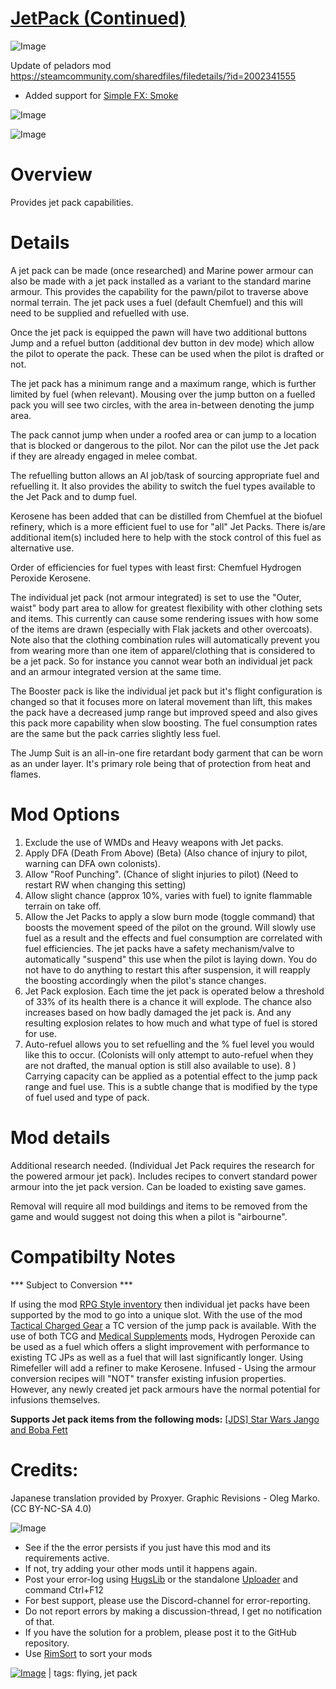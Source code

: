 # [JetPack (Continued)](https://steamcommunity.com/sharedfiles/filedetails/?id=2196487991)

![Image](https://i.imgur.com/buuPQel.png)

Update of peladors mod
https://steamcommunity.com/sharedfiles/filedetails/?id=2002341555

- Added support for [Simple FX: Smoke](https://steamcommunity.com/sharedfiles/filedetails/?id=2574489704)

![Image](https://i.imgur.com/pufA0kM.png)
	
![Image](https://i.imgur.com/Z4GOv8H.png)

# Overview


Provides jet pack capabilities.

# Details


A jet pack can be made (once researched) and Marine power armour can also be made with a jet pack installed as a variant to the standard marine armour. This provides the capability for the pawn/pilot to traverse above normal terrain. The jet pack uses a fuel (default Chemfuel) and this will need to be supplied and refuelled with use.

Once the jet pack is equipped the pawn will have two additional buttons Jump and a refuel button (additional dev button in dev mode) which allow the pilot to operate the pack. These can be used when the pilot is drafted or not.

The jet pack has a minimum range and a maximum range, which is further limited by fuel (when relevant). Mousing over the jump button on a fuelled pack you will see two circles, with the area in-between denoting the jump area.

The pack cannot jump when under a roofed area or can jump to a location that is blocked or dangerous to the pilot. Nor can the pilot use the Jet pack if they are already engaged in melee combat.

The refuelling button allows an AI job/task of sourcing appropriate fuel and refuelling it. It also provides the ability to switch the fuel types available to the Jet Pack and to dump fuel.

Kerosene has been added that can be distilled from Chemfuel at the biofuel refinery, which is a more efficient fuel to use for "all" Jet Packs. There is/are additional item(s) included here to help with the stock control of this fuel as alternative use.

Order of efficiencies for fuel types with least first: Chemfuel   Hydrogen Peroxide  Kerosene.

The individual jet pack (not armour integrated) is set to use the "Outer, waist" body part area to allow for greatest flexibility with other clothing sets and items. This currently can cause some rendering issues with how some of the items are drawn (especially with Flak jackets and other overcoats). Note also that the clothing combination rules will automatically prevent you from wearing more than one item of apparel/clothing that is considered to be a jet pack. So for instance you cannot wear both an individual jet pack and an armour integrated version at the same time.

The Booster pack is like the individual jet pack but it's flight configuration is changed so that it focuses more on lateral movement than lift, this makes the pack have a decreased jump range but improved speed and also gives this pack more capability when slow boosting. The fuel consumption rates are the same but the pack carries slightly less fuel.

The Jump Suit is an all-in-one fire retardant body garment that can be worn as an under layer. It's primary role being that of protection from heat and flames.

# Mod Options


1) Exclude the use of WMDs and Heavy weapons with Jet packs.
2) Apply DFA (Death From Above) (Beta) (Also chance of injury to pilot, warning can DFA own colonists).
3) Allow "Roof Punching". (Chance of slight injuries to pilot) (Need to restart RW when changing this setting)
4) Allow slight chance (approx 10%, varies with fuel) to ignite flammable terrain on take off.
5) Allow the Jet Packs to apply a slow burn mode (toggle command) that boosts the movement speed of the pilot on the ground. Will slowly use fuel as a result and the effects and fuel consumption are correlated with fuel efficiencies. The jet packs have a safety mechanism/valve to automatically "suspend" this use when the pilot is laying down. You do not have to do anything to restart this after suspension, it will reapply the boosting accordingly when the pilot's stance changes.
6) Jet Pack explosion. Each time the jet pack is operated below a threshold of 33% of its health there is a chance it will explode. The chance also increases based on how badly damaged the jet pack is. And any resulting explosion relates to how much and what type of fuel is stored for use.
7) Auto-refuel allows you to set refuelling and the % fuel level you would like this to occur. (Colonists will only attempt to auto-refuel when they are not drafted, the manual option is still also available to use).
8 ) Carrying capacity can be applied as a potential effect to the jump pack range and fuel use. This is a subtle change that is modified by the type of fuel used and type of pack. 

# Mod details


Additional research needed. (Individual Jet Pack requires the research for the powered armour jet pack).
Includes recipes to convert standard power armour into the jet pack version.
Can be loaded to existing save games.

Removal will require all mod buildings and items to be removed from the game and would suggest not doing this when a pilot is "airbourne".

# Compatibilty Notes
 *** Subject to Conversion ***

If using the mod [RPG Style inventory](https://steamcommunity.com/sharedfiles/filedetails/?id=1561221991) then individual jet packs have been supported by the mod to go into a unique slot.
With the use of the mod [Tactical Charged Gear](https://steamcommunity.com/sharedfiles/filedetails/?id=1620639986) a TC version of the jump pack is available.
With the use of both TCG and [Medical Supplements](https://steamcommunity.com/sharedfiles/filedetails/?id=1600830185) mods, Hydrogen Peroxide can be used as a fuel which offers a slight improvement with performance to existing TC JPs as well as a fuel that will last significantly longer.
Using Rimefeller will add a refiner to make Kerosene.
Infused - Using the armour conversion recipes will "NOT" transfer existing infusion properties. However, any newly created jet pack armours have the normal potential for infusions themselves.

**Supports Jet pack items from the following mods:**
[[JDS] Star Wars Jango and Boba Fett](https://steamcommunity.com/sharedfiles/filedetails/?id=1933848576)

# Credits:

Japanese translation provided by Proxyer.
Graphic Revisions - Oleg Marko.
(CC BY-NC-SA 4.0)

![Image](https://i.imgur.com/PwoNOj4.png)



-  See if the the error persists if you just have this mod and its requirements active.
-  If not, try adding your other mods until it happens again.
-  Post your error-log using [HugsLib](https://steamcommunity.com/workshop/filedetails/?id=818773962) or the standalone [Uploader](https://steamcommunity.com/sharedfiles/filedetails/?id=2873415404) and command Ctrl+F12
-  For best support, please use the Discord-channel for error-reporting.
-  Do not report errors by making a discussion-thread, I get no notification of that.
-  If you have the solution for a problem, please post it to the GitHub repository.
-  Use [RimSort](https://github.com/RimSort/RimSort/releases/latest) to sort your mods

 

[![Image](https://img.shields.io/github/v/release/emipa606/Jetpack?label=latest%20version&style=plastic&color=9f1111&labelColor=black)](https://steamcommunity.com/sharedfiles/filedetails/changelog/2196487991) | tags:  flying, jet pack
